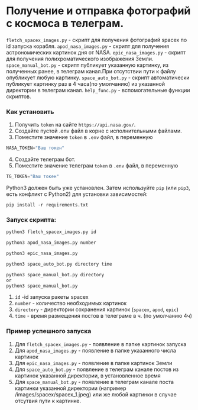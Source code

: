 # Получение и отправка фотографий с космоса в телеграм.

`fletch_spacex_images.py` - скрипт для получения фотографий spacex по id запуска корабля.
`apod_nasa_images.py` - скрипт для получения астрономических картинок дня от NASA.
`epic_nasa_images.py` - скрипт для получения полихроматического изображения Земли.
`space_manual_bot.py` - скрипт публикует указанную картинку, из полученных ранее, в телеграм канал.При отсутствии пути к файлу опубликует любую картинку.
`space_auto_bot.py` - скрипт автоматически публикует картинку раз в 4 часа(по умолчанию) из указанной директории в телеграм канал.
`help_func.py` - вспомогательные функции скриптов.

### Как установить

1. Получить `token` на сайте `https://api.nasa.gov/`. 
2. Создайте пустой .env файл в корне с исполнительными файлами. 
3. Поместите значение `token` в `.env` файл, в переменную 
```python
NASA_TOKEN="Ваш токен"
```
4. Создайте телеграм бот.
5. Поместите значение телеграм `token` в `.env` файл, в переменную 
```python
TG_TOKEN="Ваш токен"
```
Python3 должен быть уже установлен. 
Затем используйте `pip` (или `pip3`, есть конфликт с Python2) для установки зависимостей:
```
pip install -r requirements.txt
```

### Запуск скрипта:
```bash
python3 fletch_spacex_images.py id
```
```bash
python3 apod_nasa_images.py number
```
```bash
python3 epic_nasa_images.py 
```
```bash
python3 space_auto_bot.py directory time 
```
```bash
python3 space_manual_bot.py directory
or
python3 space_manual_bot.py
```
1. `id` -id запуска ракеты spacex
2. `number` - количество необходимых картинок
3. `directory` - директории сохранения картинок (`spacex`, `apod`, `epic`)
4. `time` - время размещения постов в телеграме в ч. (по умолчанию 4ч)

### Пример успешного запуска
1. Для `fletch_spacex_images.py` - появление в папке картинок запуска
2. Для `apod_nasa_images.py` - появление в папке указанного числа картинок
3. Для `epic_nasa_images.py` - появление в папке картинок Земли
4. Для `space_auto_bot.py` - появление в телеграм канале постов из картинок указанной директории, в установленное время
5. Для `space_manual_bot.py` - появление в телеграм канале поста картинки указанной директории (например /images/spacex/spacex_1.jpeg) или же любой картинки в случае отсутвия пути к картинке.






